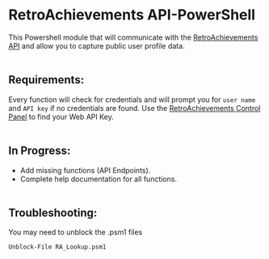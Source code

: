 # RetroAchievements API-PowerShell
This Powershell module that will communicate with the [RetroAchievements API](https://retroachievements.org/APIDemo.php) and allow you to capture public user profile data.
 <br /><br />
## Requirements:
Every function will check for credentials and will prompt you for `user name` and `API key` if no credentials are found. Use the [RetroAchievements Control Panel](https://retroachievements.org/controlpanel.php) to find your Web API Key.
 <br /><br />
## In Progress: 
- Add missing functions (API Endpoints). 
- Complete help documentation for all functions. 
 <br /><br />
## Troubleshooting:
You may need to unblock the .psm1 files 

```
Unblock-File RA_Lookup.psm1
```
